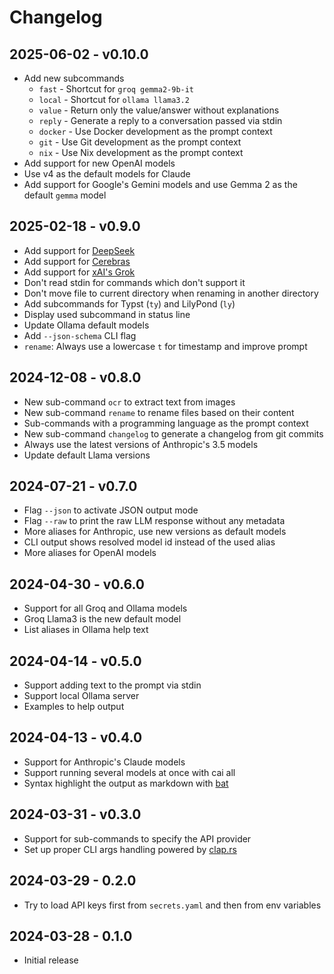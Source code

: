 # Changelog

## 2025-06-02 - v0.10.0

- Add new subcommands
    - `fast` - Shortcut for `groq gemma2-9b-it`
    - `local` - Shortcut for `ollama llama3.2`
    - `value` - Return only the value/answer without explanations
    - `reply` - Generate a reply to a conversation passed via stdin
    - `docker` - Use Docker development as the prompt context
    - `git` - Use Git development as the prompt context
    - `nix` - Use Nix development as the prompt context
- Add support for new OpenAI models
- Use v4 as the default models for Claude
- Add support for Google's Gemini models
    and use Gemma 2 as the default `gemma` model


## 2025-02-18 - v0.9.0

- Add support for [DeepSeek](https://deepseek.com)
- Add support for [Cerebras](https://cerebras.ai)
- Add support for [xAI's Grok](https://x.ai/grok)
- Don't read stdin for commands which don't support it
- Don't move file to current directory when renaming in another directory
- Add subcommands for Typst (`ty`) and LilyPond (`ly`)
- Display used subcommand in status line
- Update Ollama default models
- Add `--json-schema` CLI flag
- `rename`: Always use a lowercase `t` for timestamp and improve prompt


## 2024-12-08 - v0.8.0

- New sub-command `ocr` to extract text from images
- New sub-command `rename` to rename files based on their content
- Sub-commands with a programming language as the prompt context
- New sub-command `changelog` to generate a changelog from git commits
- Always use the latest versions of Anthropic's 3.5 models
- Update default Llama versions


## 2024-07-21 - v0.7.0

- Flag `--json` to activate JSON output mode
- Flag `--raw` to print the raw LLM response without any metadata
- More aliases for Anthropic, use new versions as default models
- CLI output shows resolved model id instead of the used alias
- More aliases for OpenAI models


## 2024-04-30 - v0.6.0

- Support for all Groq and Ollama models
- Groq Llama3 is the new default model
- List aliases in Ollama help text


## 2024-04-14 - v0.5.0

- Support adding text to the prompt via stdin
- Support local Ollama server
- Examples to help output


## 2024-04-13 - v0.4.0

- Support for Anthropic's Claude models
- Support running several models at once with cai all
- Syntax highlight the output as markdown with
    [bat](https://github.com/sharkdp/bat)


## 2024-03-31 - v0.3.0

- Support for sub-commands to specify the API provider
- Set up proper CLI args handling powered by [clap.rs](https://clap.rs/)


## 2024-03-29 - 0.2.0

- Try to load API keys first from `secrets.yaml` and then from env variables


## 2024-03-28 - 0.1.0

* Initial release
